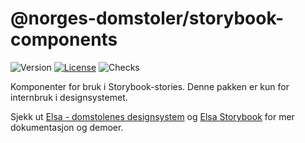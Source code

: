 # @norges-domstoler/storybook-components

![Version](https://img.shields.io/npm/v/@norges-domstoler/storybook-components) [![License](https://img.shields.io/npm/l/@norges-domstoler/storybook-components)](https://www.npmjs.com/package/@norges-domstoler/storybook-components) ![Checks](https://github.com/domstolene/designsystem/actions/workflows/release.yml/badge.svg)

Komponenter for bruk i Storybook-stories.
Denne pakken er kun for internbruk i designsystemet.

Sjekk ut [Elsa - domstolenes designsystem](https://design.domstol.no/) og [Elsa Storybook](https://domstolene.github.io/designsystem) for mer dokumentasjon og demoer.
